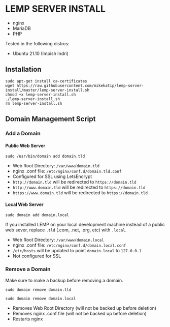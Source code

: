 # LEMP SERVER INSTALL

- nginx
- MariaDB
- PHP

Tested in the following distros:
- Ubuntu 21.10 (Impish Indri)
 
## Installation

```
sudo apt-get install ca-certificates
wget https://raw.githubusercontent.com/mikekatip/lemp-server-install/master/lemp-server-install.sh
chmod +x lemp-server-install.sh
./lemp-server-install.sh
rm lemp-server-install.sh
```
## Domain Management Script

### Add a Domain

#### Public Web Server

```
sudo /usr/bin/domain add domain.tld
```

- Web Root Directory: `/var/www/domain.tld`
- nginx .conf file: `/etc/nginx/conf.d/domain.tld.conf`
- Configured for SSL using LetsEncrypt
- `http://domain.tld` will be redirected to `https://domain.tld`
- `http://www.domain.tld` will be redirected to `https://domain.tld`
- `https://www.domain.tld` will be redirected to `https://domain.tld`

#### Local Web Server

```
sudo domain add domain.local
```

If you installed LEMP on your local development machine instead of a public web sever, replace `.tld` (.com, .net, .org, etc) with `.local`. 

- Web Root Directory: `/var/www/domain.local`
- nginx .conf file: `/etc/nginx/conf.d/domain.local.conf`
- `/etc/hosts` will be updated to point `domain.local` to `127.0.0.1`
- Not configured for SSL

### Remove a Domain

Make sure to make a backup before removing a domain.

```
sudo domain remove domain.tld
```
```
sudo domain remove domain.local
```

- Removes Web Root Directory (will not be backed up before deletion)
- Removes nginx .conf file (will not be backed up before deletion)
- Restarts nginx
